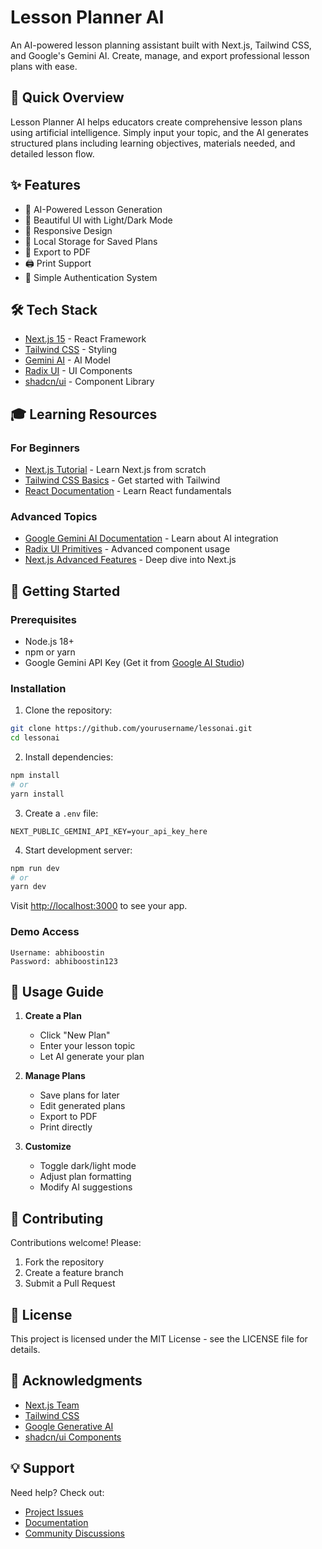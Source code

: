 # Lesson Planner AI

An AI-powered lesson planning assistant built with Next.js, Tailwind CSS, and Google's Gemini AI. Create, manage, and export professional lesson plans with ease.

## 🚀 Quick Overview

Lesson Planner AI helps educators create comprehensive lesson plans using artificial intelligence. Simply input your topic, and the AI generates structured plans including learning objectives, materials needed, and detailed lesson flow.

## ✨ Features

- 🤖 AI-Powered Lesson Generation
- 🎨 Beautiful UI with Light/Dark Mode
- 📱 Responsive Design
- 💾 Local Storage for Saved Plans
- 📄 Export to PDF
- 🖨️ Print Support
- 🔐 Simple Authentication System

## 🛠️ Tech Stack

- [Next.js 15](https://nextjs.org/) - React Framework
- [Tailwind CSS](https://tailwindcss.com/) - Styling
- [Gemini AI](https://ai.google.dev/) - AI Model
- [Radix UI](https://www.radix-ui.com/) - UI Components
- [shadcn/ui](https://ui.shadcn.com/) - Component Library

## 🎓 Learning Resources

### For Beginners
- [Next.js Tutorial](https://nextjs.org/learn) - Learn Next.js from scratch
- [Tailwind CSS Basics](https://tailwindcss.com/docs/installation) - Get started with Tailwind
- [React Documentation](https://react.dev/) - Learn React fundamentals

### Advanced Topics
- [Google Gemini AI Documentation](https://ai.google.dev/docs) - Learn about AI integration
- [Radix UI Primitives](https://www.radix-ui.com/primitives) - Advanced component usage
- [Next.js Advanced Features](https://nextjs.org/docs/advanced-features) - Deep dive into Next.js

## 🚀 Getting Started

### Prerequisites

- Node.js 18+ 
- npm or yarn
- Google Gemini API Key (Get it from [Google AI Studio](https://makersuite.google.com/app/apikey))

### Installation

1. Clone the repository:
```bash
git clone https://github.com/yourusername/lessonai.git
cd lessonai
```

2. Install dependencies:
```bash
npm install
# or
yarn install
```

3. Create a `.env` file:
```env
NEXT_PUBLIC_GEMINI_API_KEY=your_api_key_here
```

4. Start development server:
```bash
npm run dev
# or
yarn dev
```

Visit [http://localhost:3000](http://localhost:3000) to see your app.

### Demo Access

```
Username: abhiboostin
Password: abhiboostin123
```

## 📖 Usage Guide

1. **Create a Plan**
   - Click "New Plan"
   - Enter your lesson topic
   - Let AI generate your plan

2. **Manage Plans**
   - Save plans for later
   - Edit generated plans
   - Export to PDF
   - Print directly

3. **Customize**
   - Toggle dark/light mode
   - Adjust plan formatting
   - Modify AI suggestions

## 🤝 Contributing

Contributions welcome! Please:
1. Fork the repository
2. Create a feature branch
3. Submit a Pull Request

## 📝 License

This project is licensed under the MIT License - see the LICENSE file for details.

## 🙏 Acknowledgments

- [Next.js Team](https://nextjs.org/)
- [Tailwind CSS](https://tailwindcss.com/)
- [Google Generative AI](https://ai.google.dev/)
- [shadcn/ui Components](https://ui.shadcn.com/)

## 💡 Support

Need help? Check out:
- [Project Issues](https://github.com/yourusername/lessonai/issues)
- [Documentation](https://github.com/yourusername/lessonai/wiki)
- [Community Discussions](https://github.com/yourusername/lessonai/discussions)